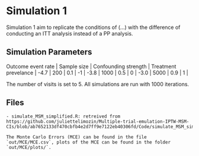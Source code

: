 # Simulation 1

Simulation 1 aim to replicate the conditions of (...) with the difference of conducting an ITT analysis instead of a PP analysis.

## Simulation Parameters

Outcome event rate  | Sample size   | Confounding strength  | Treatment prevelance  |
-4.7                | 200           | 0.1                   | -1                    |
-3.8                | 1000          | 0.5                   | 0                     |
-3.0                | 5000          | 0.9                   | 1                     |

The number of visits is set to 5. All simulations are run with 1000 iterations.

## Files
    - simulate_MSM_simplified.R: retreived from https://github.com/juliettelimozin/Multiple-trial-emulation-IPTW-MSM-CIs/blob/ab7652133df470cbfb4e2d7ff9e7122eb40306fd/Code/simulate_MSM_simplified.R#L5

    The Monte Carlo Errors (MCE) can be found in the file `out/MCE/MCE.csv`, plots of the MCE can be found in the folder `out/MCE/plots/`.